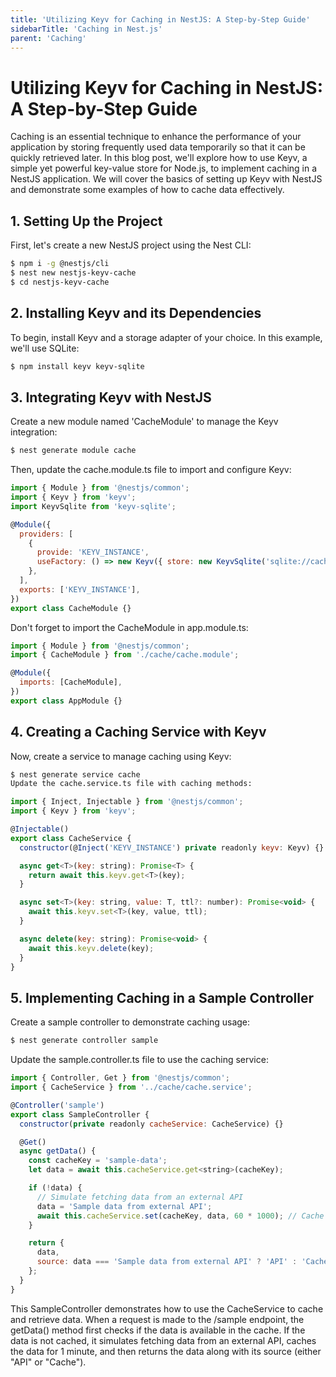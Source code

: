 ```yaml
---
title: 'Utilizing Keyv for Caching in NestJS: A Step-by-Step Guide'
sidebarTitle: 'Caching in Nest.js'
parent: 'Caching'
---
```


# Utilizing Keyv for Caching in NestJS: A Step-by-Step Guide

Caching is an essential technique to enhance the performance of your application by storing frequently used data temporarily so that it can be quickly retrieved later. In this blog post, we'll explore how to use Keyv, a simple yet powerful key-value store for Node.js, to implement caching in a NestJS application. We will cover the basics of setting up Keyv with NestJS and demonstrate some examples of how to cache data effectively.

## 1. Setting Up the Project
First, let's create a new NestJS project using the Nest CLI:

```bash
$ npm i -g @nestjs/cli
$ nest new nestjs-keyv-cache
$ cd nestjs-keyv-cache
```
## 2. Installing Keyv and its Dependencies

To begin, install Keyv and a storage adapter of your choice. In this example, we'll use SQLite:
```bash
$ npm install keyv keyv-sqlite
```
## 3. Integrating Keyv with NestJS

Create a new module named 'CacheModule' to manage the Keyv integration:
```bash
$ nest generate module cache
```

Then, update the cache.module.ts file to import and configure Keyv:

```javascript
import { Module } from '@nestjs/common';
import { Keyv } from 'keyv';
import KeyvSqlite from 'keyv-sqlite';

@Module({
  providers: [
    {
      provide: 'KEYV_INSTANCE',
      useFactory: () => new Keyv({ store: new KeyvSqlite('sqlite://cache.sqlite') }),
    },
  ],
  exports: ['KEYV_INSTANCE'],
})
export class CacheModule {}
```

Don't forget to import the CacheModule in app.module.ts:
```javascript
import { Module } from '@nestjs/common';
import { CacheModule } from './cache/cache.module';

@Module({
  imports: [CacheModule],
})
export class AppModule {}
```

## 4. Creating a Caching Service with Keyv
Now, create a service to manage caching using Keyv:

```bash
$ nest generate service cache
Update the cache.service.ts file with caching methods:
```

```javascript
import { Inject, Injectable } from '@nestjs/common';
import { Keyv } from 'keyv';

@Injectable()
export class CacheService {
  constructor(@Inject('KEYV_INSTANCE') private readonly keyv: Keyv) {}

  async get<T>(key: string): Promise<T> {
    return await this.keyv.get<T>(key);
  }

  async set<T>(key: string, value: T, ttl?: number): Promise<void> {
    await this.keyv.set<T>(key, value, ttl);
  }

  async delete(key: string): Promise<void> {
    await this.keyv.delete(key);
  }
}
```

## 5. Implementing Caching in a Sample Controller
Create a sample controller to demonstrate caching usage:

```bash
$ nest generate controller sample
```

Update the sample.controller.ts file to use the caching service:
```javascript
import { Controller, Get } from '@nestjs/common';
import { CacheService } from '../cache/cache.service';

@Controller('sample')
export class SampleController {
  constructor(private readonly cacheService: CacheService) {}

  @Get()
  async getData() {
    const cacheKey = 'sample-data';
    let data = await this.cacheService.get<string>(cacheKey);

    if (!data) {
      // Simulate fetching data from an external API
      data = 'Sample data from external API';
      await this.cacheService.set(cacheKey, data, 60 * 1000); // Cache for 1 minute
    }

    return {
      data,
      source: data === 'Sample data from external API' ? 'API' : 'Cache',
    };
  }
}
```

This SampleController demonstrates how to use the CacheService to cache and retrieve data. When a request is made to the /sample endpoint, the getData() method first checks if the data is available in the cache. If the data is not cached, it simulates fetching data from an external API, caches the data for 1 minute, and then returns the data along with its source (either "API" or "Cache").